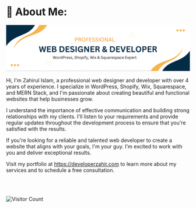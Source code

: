 # 💫 About Me:
![Developer Zahir](https://github.com/developer-zahir/developer-zahir/blob/main/developer%20zahir%20banner%20image.png)

Hi, I'm Zahirul Islam, a professional web designer and developer with over 4 years of experience. I specialize in WordPress, Shopify, Wix, Squarespace, and MERN Stack, and I'm passionate about creating beautiful and functional websites that help businesses grow.

I understand the importance of effective communication and building strong relationships with my clients. I'll listen to your requirements and provide regular updates throughout the development process to ensure that you're satisfied with the results.

If you're looking for a reliable and talented web developer to create a website that aligns with your goals, I'm your guy. I'm excited to work with you and deliver exceptional results.

Visit my portfolio at https://developerzahir.com to learn more about my services and to schedule a free consultation.

<br>
<br>

![Visitor Count](https://profile-counter.glitch.me/developer-zahir/count.svg)

